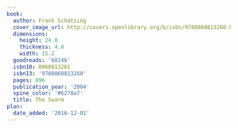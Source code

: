 ```yaml
---
book:
  author: Frank Schätzing
  cover_image_url: http://covers.openlibrary.org/b/isbn/9780060813260-L.jpg
  dimensions:
    height: 24.0
    thickness: 4.8
    width: 15.2
  goodreads: '68146'
  isbn10: 0060813261
  isbn13: '9780060813260'
  pages: 896
  publication_year: '2004'
  spine_color: '#6278a7'
  title: The Swarm
plan:
  date_added: '2016-12-01'
---
```

